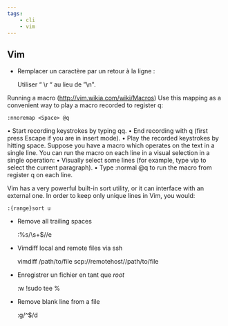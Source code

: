 ```yaml
---
tags:
    - cli
    - vim
---
```


## Vim

* Remplacer un caractère par un retour à la ligne :

    Utiliser “ \r “ au lieu de ”\n".

Running a macro (http://vim.wikia.com/wiki/Macros)
Use this mapping as a convenient way to play a macro recorded to register q:

    :nnoremap <Space> @q

• Start recording keystrokes by typing qq.
• End recording with q (first press Escape if you are in insert mode).
• Play the recorded keystrokes by hitting space.
Suppose you have a macro which operates on the text in a single line. You can run the macro on each line in a visual selection in a single operation:
• Visually select some lines (for example, type vip to select the current paragraph).
• Type :normal @q to run the macro from register q on each line.

Vim has a very powerful built-in sort utility, or it can interface with an external one. In order to keep only unique lines in Vim, you would:

    :{range}sort u

* Remove all trailing spaces

    :%s/\s\+$//e

* Vimdiff local and remote files via ssh

    vimdiff /path/to/file scp://remotehost//path/to/file

* Enregistrer un fichier en tant que *root*

    :w !sudo tee %

* Remove blank line from a file

    :g/^$/d
